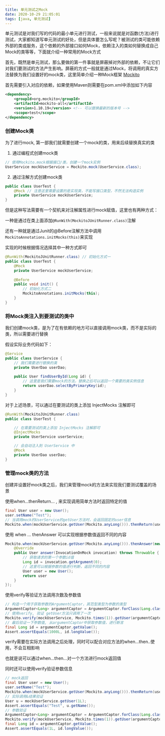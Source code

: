 ```yaml
---
title: 单元测试之Mock
date: 2020-10-29 21:05:01
tags: [java, 单元测试]
---
```


单元测试是对我们写的代码的最小单元进行测试，一般来说就是对函数(方法)进行测试，大家都知道写单元测试的好处，但是具体要怎么写呢？被测试的类可能依赖外部的类或服务，这个依赖的外部接口如何Mock，依赖注入的类如何替换成自己Mock的类等等，下面就介绍一种常用的Mock方式

<!-- more -->

首先，既然是单元测试，那么要做的第一件事就是屏蔽掉对外部的依赖，不让它们对我们要测试的方法产生影响。屏蔽的方式一般就是通过Mock，将调用的真实方法替换为我们设置好的mock类，这里简单介绍一种Mock框架 [Mockito](https://site.mockito.org/#intro)

首先需要引入对应的依赖，如果使用Maven则需要在pom.xml中添加如下内容

```xml
<dependency>
    <groupId>org.mockito</groupId>
    <artifactId>mockito-all</artifactId>
    <version>1.10.19</version> <!-- 可以替换最新的版本号 -->
    <scope>test</scope>
</dependency>
```

### 创建Mock类

为了进行mock, 第一部我们就需要创建一个mock的类，用来后续替换真实的类

1. 通过编程式创建mock类

```java
// 使用Mockito.mock根据接口/类，创建一个mock实例
UserService mockUserService = Mockito.mock(UserService.class);
```

2. 通过注解方式创建mock类

```java
public class UserTest {
    @Mock // 注意这里需要设置的是实现类，不能写接口类型，不然无法构造实例
    private UserService mockUserService;
}
```

但是这种写法需要有一个契机来对注解属性进行mock赋值，这里也有两种方式：

一种是通过在类上面添加`@RunWith(MockitoJUnitRunner.class)`注解

还有一种就是通过Junit的@Before注解方法中调用`MockitoAnnotations.initMocks(this)`来实现

实现的时候根据情况选择其中一种方式即可

```java
@RunWith(MockitoJUnitRunner.class) // 初始化方式一
public class UserTest {
    @Mock
    private UserService mockUserService;
    
    @Before
    public void init() {
        // 初始化方式二
        MockitoAnnotations.initMocks(this);
    }
}
```



### 将Mock类注入到要测试的类中

我们创建mock类，是为了在有依赖的地方可以直接调用mock类，而不是实际的类，所以需要进行替换

假设实际业务代码如下：

```java
@Service
public class UserService {
    // 我们需要进行替换的类
    private UserDao userDao;
    
    public User findUserById(Long id) {
        // 这里是我们需要mock的方法，替换之后可以返回一个需要的类实例信息
        return userDao.selectByPrimaryKey(id);
    }
}
```

对于上述场景，可以通过在要测试的类上添加 InjectMocks 注解即可

```java
@RunWith(MockitoJUnitRunner.class)
public class UserTest {

    // 在需要测试的类上添加 InjectMocks 注解即可
    @InjectMocks
    private UserService userService;

    // 会自动注入到 UserService 中
    @Mock
    private UserDao userDao;
}
```



### 管理mock类的方法

创建并设置好mock类之后，我们来管理mock的方法来实现我们要测试覆盖的场景



使用when...thenReturn... , 来实现调用简单方法时返回特定的值

```java
final User user = new User();
user.setName("Test");
// 当调用mock的UserService的getUser方法时，会返回固定的user信息
Mockito.when(mockUserService.getUser(Mockito.anyLong())).thenReturn(user);
```



使用 when ... thenAnswer 可以实现根据参数值返回不同的内容

```java
Mockito.when(mockUserService.getUser(Mockito.anyLong())).thenAnswer(new Answer<User>() {
    @Override
    public User answer(InvocationOnMock invocation) throws Throwable {
        // 获取请求的第一个参数id值
        Long id = invocation.getArgument(0);
        // 这里可以根据参数的值进行判断，返回不同的内容
        User user = new User();
        return user
    }
});
```



使用verify等验证方法调用次数及参数值

```java
// 构造一个用于获取参数的ArgumentCaptor，其范型类型为参数的类型
ArgumentCaptor<Long> argumentCaptor = ArgumentCaptor.forClass(Long.class);
// 使用verify, 验证 getUser方法只调用了一次
Mockito.verify(mockUserService, Mockito.times(1)).getUser(argumentCaptor.capture());
// 最后验证一下参数值, 从argumentCaptor中获取参数值，进行断言
final Long id = argumentCaptor.getValue();
Assert.assertEquals(1000L, id.longValue());
```

verify需要在实际方法调用之后处理，同时可以配合对应方法的when...then..使用，不会互相影响

也就是说可以通过when...then...对一个方法进行mock返回值

同时还可以使用verify验证参数信息

```java
// mock返回
final User user = new User();
user.setName("Test");
Mockito.when(mockUserService.getUser(Mockito.anyLong())).thenReturn(user);
// 实际调用&结果验证
User u = mockUserService.getUser(1L);
Assert.assertEquals("Test", u.getName());
// 参数验证
ArgumentCaptor<Long> argumentCaptor = ArgumentCaptor.forClass(Long.class);
Mockito.verify(mockUserService, Mockito.times(1)).getUser(argumentCaptor.capture());
final Long id = argumentCaptor.getValue();
Assert.assertEquals(1L, id.longValue());
```



